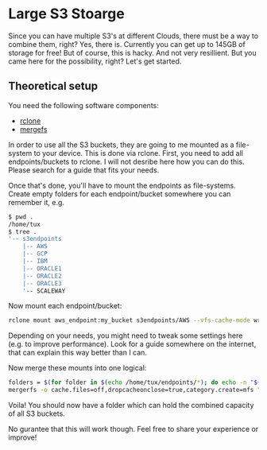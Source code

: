 # Large S3 Stoarge

Since you can have multiple S3's at different Clouds, there must be a way to combine them, right?
Yes, there is. Currently you can get up to 145GB of storage for free! But of course, this is hacky. And not very resillient. But you came here for the possibility, right?
Let's get started.

## Theoretical setup

You need the following software components:

- [rclone](https://github.com/rclone/rclone)
- [mergefs](https://github.com/trapexit/mergerfs)

In order to use all the S3 buckets, they are going to me mounted as a file-system to your device.
This is done via rclone. First, you need to add all endpoints/buckets to rclone. I will not desribe here
how you can do this. Please search for a guide that fits your needs.

Once that's done, you'll have to mount the endpoints as file-systems.
Create empty folders for each endpoint/bucket somewhere you can remember it, e.g.

```sh
$ pwd .
/home/tux
$ tree .
'-- s3endpoints
    |-- AWS
    |-- GCP
    |-- IBM
    |-- ORACLE1
    |-- ORACLE2
    |-- ORACLE3
    '-- SCALEWAY
```

Now mount each endpoint/bucket:

```sh
rclone mount aws_endpoint:my_bucket s3endpoints/AWS --vfs-cache-mode writes
```

Depending on your needs, you might need to tweak some settings here (e.g. to improve performance). Look for a guide somewhere on the internet, that can explain this way better than I can.

Now merge these mounts into one logical:

```sh
folders = $(for folder in $(echo /home/tux/endpoints/*); do echo -n "${i}:" done | sed 's/\:$*//g')
mergerfs -o cache.files=off,dropcacheonclose=true,category.create=mfs "${folders}" /path/to/hacky/storage
```

Voila! You should now have a folder which can hold the combined capacity of all S3 buckets.

No gurantee that this will work though. Feel free to share your experience or improve!
